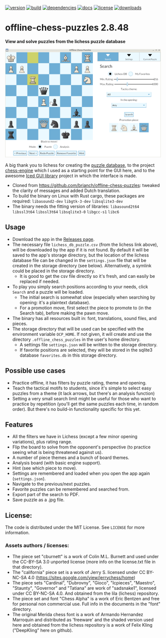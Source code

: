 [![version](https://img.shields.io/crates/v/offline-chess-puzzles.svg)](https://crates.io/crates/offline-chess-puzzles)
[![build](https://github.com/pepa65/offline-chess-puzzles/actions/workflows/build.yml/badge.svg)](https://github.com/pepa65/offline-chess-puzzles/actions/workflows/build.yml)
[![dependencies](https://deps.rs/repo/github/pepa65/offline-chess-puzzles/status.svg)](https://deps.rs/repo/github/pepa65/offline-chess-puzzles)
[![docs](https://img.shields.io/badge/docs-offline--chess--puzzles-blue.svg)](https://docs.rs/crate/offline-chess-puzzles/latest)
[![license](https://img.shields.io/badge/License-MIT-blue.svg)](https://github.com/pepa65/offline-chess-puzzles/blob/main/LICENSE)
[![downloads](https://img.shields.io/crates/d/offline-chess-puzzles.svg)](https://crates.io/crates/offline-chess-puzzles)

# offline-chess-puzzles 2.8.48
**View and solve puzzles from the lichess puzzle database**

<img src="https://github.com/pepa65/offline-chess-puzzles/blob/main/demo.gif">

A big thank you to lichess for creating the [puzzle database](https://database.lichess.org/#puzzles), to the project [chess-engine](https://github.com/adam-mcdaniel/chess-engine/) which I used as a starting point for the GUI here, and to the awesome [Iced GUI library](https://github.com/iced-rs/iced) project in which the interface is made.

* Cloned from https://github.com/brianch/offline-chess-puzzles: tweaked the clarity of messages and added Dutch translation.
* To build the binary on Linux with Rust cargo, these packages are required: `libasound2-dev` `libgtk-3-dev` `libsqlite3-dev`
* The binary needs the fitting version of libraries: `libasound2t64` `libssl3t64` `libssl3t64` `libsqlite3-0` `libgcc-s1` `libc6`

## Usage
* Download the app in the [Releases page](https://github.com/pepa65/offline-chess-puzzles/releases).
* The necessary file `lichess_db_puzzle.csv` (from the lichess link above), will be downloaded by the app if it is not found.
  By default it will be saved to the app's storage directory, but the location of the lichess database file can be changed in the `settings.json` file that will be created in the storage directory (see below). Alternatively, a symlink could be placed in the storage directory.
  - It is good to get the csv file directly so it's fresh, and can easily be replaced if needed.
* To play you simply search positions according to your needs, click `Search` and a puzzle will be loaded.
  - The initial search is somewhat slow (especially when searching by opening: it's a plaintext database).
  - For a promotion move, first select the piece to promote to (in the Search tab), before making the pawn move.
* The binary has all resources built in: font, translations, sound files, and pieces.
* The storage directory that will be used can be specified with the environment variable `OCP_HOME`.
  If not given, it will create and use the directory `.offline_chess_puzzles` in the user's home directory.
  - A settings file `settings.json` will be written to the storage directory.
  - If favorite positions are selected, they will be stored in the sqlite3 database `favorites.db` in this storage directory.

## Possible use cases
* Practice offline, it has filters by puzzle rating, theme and opening.
* Teach the tactical motifs to students, since it's simple to select easy puzzles from a theme (it lack arrows, but there's an analysis function)
* Setting a very small search limit might be useful for those who want to practice by repetition (you'll get the same puzzles each time, in random order). But there's no build-in functionality specific for this yet.

## Features
* All the filters we have in Lichess (except a few minor opening variations), plus rating range.
* Flip the board to solve from the opponent's perspective (to practice seeing what is being threatened against us).
* A number of piece themes and a bunch of board themes.
* Analysis board (with basic engine support).
* Hint (see which piece to move).
* Settings are remembered and loaded when you open the app again (`settings.json`).
* Navigate to the previous/next puzzles.
* Favorite puzzles can be remembered and searched from.
* Export part of the search to PDF.
* Save puzzle as a .jpg file.

## License:
The code is distributed under the MIT License. See `LICENSE` for more information.

### Assets authors / licenses:
* The piece set "cburnett" is a work of Colin M.L. Burnett and used under the CC-BY-SA 3.0 unported license
  (more info on the license.txt file in that directory).
* The "california" piece set is a work of Jerry S. licensed under CC BY-NC-SA 4.0
  (https://sites.google.com/view/jerrychess/home)
* The piece sets "Cardinal", "Dubrovny", "Gioco", "Icpieces", "Maestro", "Staunty", "Governor" and "Tatiana"
  are work of "sadsnake1", licensed under CC BY-NC-SA 4.0. And obtained from the lila (lichess) repository.
* The piece set and font "Chess Alpha" is a work of Eric Bentzen and free for personal non commercial use.
  Full info in the documents in the "font" directory.
* The original Merida chess font is a work of Armando Hernandez Marroquin and distributed as 'freeware'
  and the shaded version used here and obtained from the lichess repository is a work of Felix Kling
  ("DeepKling" here on github).
